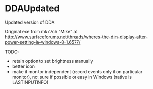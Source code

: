 # DDAUpdated
Updated version of DDA

Original exe from mk77ch "Mike" at http://www.surfaceforums.net/threads/wheres-the-dim-display-after-power-setting-in-windows-8-1.6577/

TODO:
 - retain option to set brightness manually
 - better icon
 - make it monitor independent (record events only if on particular monitor), not sure if possible or easy in Windows (native is LASTINPUTINFO)
